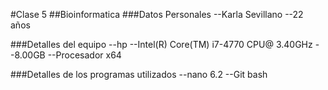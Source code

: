 #Clase 5
##Bioinformatica
###Datos Personales
--Karla Sevillano
--22 años

###Detalles del equipo
--hp
--Intel(R) Core(TM) i7-4770 CPU@ 3.40GHz 
--8.00GB
--Procesador x64

###Detalles de los programas utilizados
--nano 6.2
--Git bash
